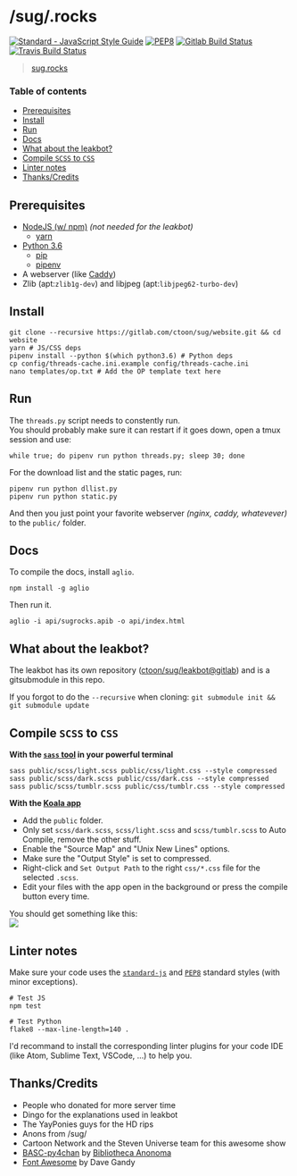# /sug/.rocks
[![Standard - JavaScript Style Guide](https://img.shields.io/badge/code%20style-standard-green.svg)](http://standardjs.com/)
[![PEP8](https://img.shields.io/badge/code%20style-pep8-green.svg)](https://www.python.org/dev/peps/pep-0008/)
[![Gitlab Build Status](https://gitlab.com/ctoon/sug/website/badges/master/build.svg)](https://gitlab.com/ctoon/sug/website/commits/master)
[![Travis Build Status](https://travis-ci.org/sugrocks/website.svg?branch=master)](https://travis-ci.org/sugrocks/website)

> [sug.rocks](https://sug.rocks/)


### Table of contents

- [Prerequisites](#prerequisites)
- [Install](#install)
- [Run](#run)
- [Docs](#docs)
- [What about the leakbot?](#what-about-the-leakbot)
- [Compile `SCSS` to `CSS`](#compile-scss-to-css)
- [Linter notes](#linter-notes)
- [Thanks/Credits](#thankscredits)


## Prerequisites
- [NodeJS (w/ npm)](https://nodejs.org/en/) _(not needed for the leakbot)_
    - [yarn](https://yarnpkg.com/)
- [Python 3.6](https://www.python.org/)
    - [pip](https://pip.pypa.io/en/stable/installing/)
    - [pipenv](https://github.com/kennethreitz/pipenv#-installation)
- A webserver (like [Caddy](https://caddyserver.com/))
- Zlib (apt:`zlib1g-dev`) and libjpeg (apt:`libjpeg62-turbo-dev`)


## Install
```
git clone --recursive https://gitlab.com/ctoon/sug/website.git && cd website
yarn # JS/CSS deps
pipenv install --python $(which python3.6) # Python deps
cp config/threads-cache.ini.example config/threads-cache.ini
nano templates/op.txt # Add the OP template text here
```

## Run
The `threads.py` script needs to constently run.  
You should probably make sure it can restart if it goes down, open a tmux session and use:
```
while true; do pipenv run python threads.py; sleep 30; done
```

For the download list and the static pages, run:
```
pipenv run python dllist.py
pipenv run python static.py
```

And then you just point your favorite webserver _(nginx, caddy, whatevever)_ to the `public/` folder.

## Docs
To compile the docs, install `aglio`.
```
npm install -g aglio
```

Then run it.
```
aglio -i api/sugrocks.apib -o api/index.html
```


## What about the leakbot?
The leakbot has its own repository ([ctoon/sug/leakbot@gitlab](https://gitlab.com/ctoon/sug/leakbot)) and is a gitsubmodule in this repo.

If you forgot to do the `--recursive` when cloning: `git submodule init && git submodule update`


## Compile `SCSS` to `CSS`
**With the [`sass` tool](http://sass-lang.com/install) in your powerful terminal**
```
sass public/scss/light.scss public/css/light.css --style compressed
sass public/scss/dark.scss public/css/dark.css --style compressed
sass public/scss/tumblr.scss public/css/tumblr.css --style compressed
```

**With the [Koala app](http://koala-app.com/)**
- Add the `public` folder.
- Only set `scss/dark.scss`, `scss/light.scss` and `scss/tumblr.scss` to Auto Compile, remove the other stuff.
- Enable the "Source Map" and "Unix New Lines" options.
- Make sure the "Output Style" is set to compressed.
- Right-click and `Set Output Path` to the right `css/*.css` file for the selected `.scss`.
- Edit your files with the app open in the background or press the compile button every time.

You should get something like this:  
![](https://s.kdy.ch/koala_2016-12-12_22-01-16.png)


## Linter notes
Make sure your code uses the [`standard-js`](http://standardjs.com/) and
[`PEP8`](https://www.python.org/dev/peps/pep-0008/) standard styles (with minor exceptions).
```
# Test JS
npm test

# Test Python
flake8 --max-line-length=140 .
```

I'd recommand to install the corresponding linter plugins for your code IDE
(like Atom, Sublime Text, VSCode, ...) to help you.


## Thanks/Credits
- People who donated for more server time
- Dingo for the explanations used in leakbot
- The YayPonies guys for the HD rips
- Anons from /sug/
- Cartoon Network and the Steven Universe team for this awesome show
- [BASC-py4chan](https://github.com/bibanon/BASC-py4chan) by [Bibliotheca Anonoma](https://github.com/bibanon)
- [Font Awesome](http://fontawesome.io) by Dave Gandy
